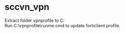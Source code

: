 # sccvn_vpn
Extract folder vpnprofile to C:\
Run C:\vpnprofile\runme.cmd to update forticlient profile.
